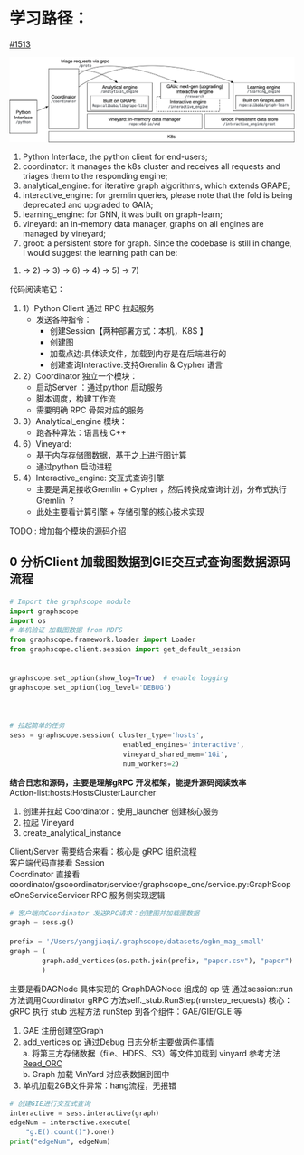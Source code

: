 # 学习路径：
[#1513](https://github.com/alibaba/GraphScope/discussions/1513)

![图片alt](GraphScopeFramwork.png "图片title")


1. Python Interface, the python client for end-users;
2. coordinator: it manages the k8s cluster and receives all requests and triages them to the responding engine;
3. analytical_engine: for iterative graph algorithms, which extends GRAPE;
4. interactive_engine: for gremlin queries, please note that the fold is being deprecated and upgraded to GAIA;
5. learning_engine: for GNN, it was built on graph-learn;
6. vineyard: an in-memory data manager, graphs on all engines are managed by vineyard;
7. groot: a persistent store for graph.
Since the codebase is still in change, I would suggest the learning path can be:
1) -> 2) -> 3) -> 6) -> 4) -> 5) -> 7)

代码阅读笔记：
1. 1）Python Client 通过 RPC 拉起服务
    * 发送各种指令：
        * 创建Session【两种部署方式：本机，K8S 】
        * 创建图
        * 加载点边:具体读文件，加载到内存是在后端进行的
        * 创建查询Interactive:支持Gremlin & Cypher 语言 
2. 2）Coordinator 独立一个模块：
    * 启动Server ：通过python 启动服务
    * 脚本调度，构建工作流
    * 需要明确 RPC 骨架对应的服务
3. 3）Analytical_engine 模块：
    * 跑各种算法：语言栈 C++
4. 6）Vineyard: 
    * 基于内存存储图数据，基于之上进行图计算
    * 通过python 启动进程
5. 4）Interactive_engine: 交互式查询引擎
    * 主要是满足接收Gremlin + Cypher ，然后转换成查询计划，分布式执行 Gremlin ？
    * 此处主要看计算引擎 + 存储引擎的核心技术实现


TODO : 
增加每个模块的源码介绍


## 0 分析Client 加载图数据到GIE交互式查询图数据源码流程
```python
# Import the graphscope module
import graphscope
import os
# 单机验证 加载图数据 from HDFS
from graphscope.framework.loader import Loader
from graphscope.client.session import get_default_session


graphscope.set_option(show_log=True)  # enable logging
graphscope.set_option(log_level='DEBUG')



# 拉起简单的任务
sess = graphscope.session( cluster_type='hosts',
                            enabled_engines='interactive',
                            vineyard_shared_mem='1Gi',
                            num_workers=2)
```
**结合日志和源码，主要是理解gRPC 开发框架，能提升源码阅读效率**  
Action-list:hosts:HostsClusterLauncher
1. 创建并拉起 Coordinator：使用_launcher 创建核心服务
2. 拉起 Vineyard
3. create_analytical_instance

Client/Server 需要结合来看：核心是 gRPC 组织流程  
客户端代码直接看 Session   
Coordinator 直接看coordinator/gscoordinator/servicer/graphscope_one/service.py:GraphScopeOneServiceServicer RPC 服务侧实现逻辑  

```python
# 客户端向Coordinator 发送RPC请求：创建图并加载图数据
graph = sess.g()

prefix = '/Users/yangjiaqi/.graphscope/datasets/ogbn_mag_small'
graph = (
        graph.add_vertices(os.path.join(prefix, "paper.csv"), "paper")
        )
```
主要是看DAGNode 具体实现的 GraphDAGNode 组成的 op 链
通过session::run 方法调用Coordinator gRPC 方法self._stub.RunStep(runstep_requests)
核心： gRPC 执行 stub 远程方法 runStep 到各个组件：GAE/GIE/GLE 等


1. GAE 注册创建空Graph
2. add_vertices op 通过Debug 日志分析主要做两件事情  
   a. 将第三方存储数据（file、HDFS、S3）等文件加载到 vinyard 参考方法 [Read_ORC](https://github.com/v6d-io/v6d/blob/main/python/vineyard/drivers/io/adaptors/read_orc.py)  
   b. Graph 加载 VinYard 对应表数据到图中
3. 单机加载2GB文件异常：hang流程，无报错
```python
# 创建GIE进行交互式查询
interactive = sess.interactive(graph)
edgeNum = interactive.execute(
    "g.E().count()").one()
print("edgeNum", edgeNum)
```
